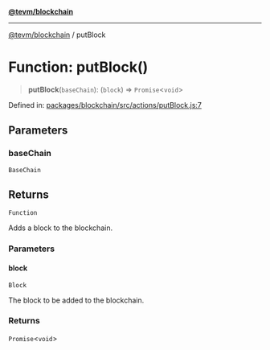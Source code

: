 [**@tevm/blockchain**](../README.md)

***

[@tevm/blockchain](../globals.md) / putBlock

# Function: putBlock()

> **putBlock**(`baseChain`): (`block`) => `Promise`\<`void`\>

Defined in: [packages/blockchain/src/actions/putBlock.js:7](https://github.com/evmts/tevm-monorepo/blob/main/packages/blockchain/src/actions/putBlock.js#L7)

## Parameters

### baseChain

`BaseChain`

## Returns

`Function`

Adds a block to the blockchain.

### Parameters

#### block

`Block`

The block to be added to the blockchain.

### Returns

`Promise`\<`void`\>

